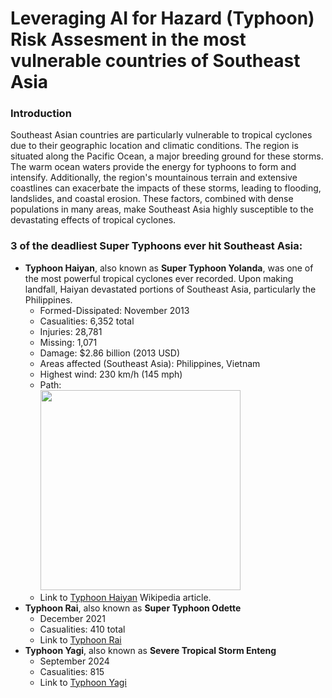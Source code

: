 # Leveraging AI for Hazard (Typhoon) Risk Assesment in the most vulnerable countries of Southeast Asia
### Introduction

Southeast Asian countries are particularly vulnerable to tropical cyclones due to their geographic location and climatic conditions. The region is situated along the Pacific Ocean, a major breeding ground for these storms. The warm ocean waters provide the energy for typhoons to form and intensify. Additionally, the region's mountainous terrain and extensive coastlines can exacerbate the impacts of these storms, leading to flooding, landslides, and coastal erosion. These factors, combined with dense populations in many areas, make Southeast Asia highly susceptible to the devastating effects of tropical cyclones.

### 3 of the deadliest Super Typhoons ever hit Southeast Asia:
- __Typhoon Haiyan__, also known as __Super Typhoon Yolanda__, was one of the most powerful tropical cyclones ever recorded. Upon making landfall, Haiyan devastated portions of Southeast Asia, particularly the Philippines.
  * Formed-Dissipated: November 2013
  * Casualities: 6,352 total
  * Injuries: 28,781
  * Missing: 1,071
  * Damage: $2.86 billion (2013 USD)
  * Areas affected (Southeast Asia): Philippines, Vietnam
  * Highest wind: 230 km/h (145 mph)
  * Path: <br />
    <img src="https://upload.wikimedia.org/wikipedia/commons/2/2c/Haiyan_2013_path.png" width="320"></img>
  * Link to [Typhoon Haiyan](https://en.wikipedia.org/wiki/Typhoon_Haiyan) Wikipedia article.
- __Typhoon Rai__, also known as __Super Typhoon Odette__
  * December 2021
  * Casualities: 410 total
  * Link to [Typhoon Rai](https://en.wikipedia.org/wiki/Typhoon_Rai)
- __Typhoon Yagi__, also known as __Severe Tropical Storm Enteng__
  * September 2024
  * Casualities: 815
  * Link to [Typhoon Yagi](https://en.wikipedia.org/wiki/Typhoon_Yagi)
  
